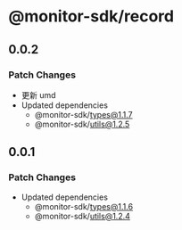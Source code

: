 # @monitor-sdk/record

## 0.0.2

### Patch Changes

-   更新 umd
-   Updated dependencies
    -   @monitor-sdk/types@1.1.7
    -   @monitor-sdk/utils@1.2.5

## 0.0.1

### Patch Changes

-   Updated dependencies
    -   @monitor-sdk/types@1.1.6
    -   @monitor-sdk/utils@1.2.4
